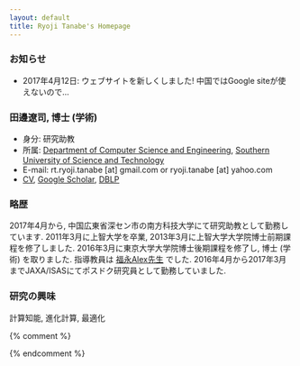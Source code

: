 ```yaml
---
layout: default
title: Ryoji Tanabe's Homepage
---
```



### お知らせ

* 2017年4月12日: ウェブサイトを新しくしました! 中国ではGoogle siteが使えないので...


### 田邊遼司, 博士 (学術)

* 身分: 研究助教
* 所属: [Department of Computer Science and Engineering](http://cse.sustc.edu.cn/en/site/index/), [Southern University of Science and Technology](http://www.sustc.edu.cn/en/) 
* E-mail: rt.ryoji.tanabe [at] gmail.com or ryoji.tanabe [at] yahoo.com
* [CV](cv/rt-cv.pdf), [Google Scholar](https://scholar.google.co.jp/citations?user=xze7scoAAAAJ&hl=en), [DBLP](http://dblp.uni-trier.de/pers/hd/t/Tanabe:Ryoji)

### 略歴

2017年4月から, 中国広東省深セン市の南方科技大学にて研究助教として勤務しています.
2011年3月に上智大学を卒業, 2013年3月に上智大学大学院博士前期課程を修了しました.
2016年3月に東京大学大学院博士後期課程を修了し,  博士 (学術) を取りました.
指導教員は [福永Alex先生](http://metahack.org/index-j.html) でした.
2016年4月から2017年3月までJAXA/ISASにてポスドク研究員として勤務していました.

### 研究の興味

計算知能, 進化計算, 最適化



{% comment %}


{% endcomment %}